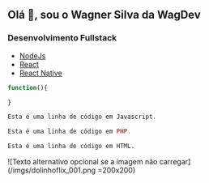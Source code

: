 ## Olá 👋, sou o Wagner Silva da WagDev

### Desenvolvimento Fullstack
* [NodeJs](https://nodejs.org/en/)
* [React](https://reactjs.org/)
* [React Native](https://reactnative.dev/)

````jsx
function(){

}
````

~~~javascript
Esta é uma linha de código em Javascript.
~~~

~~~php
Esta é uma linha de código em PHP.
~~~

~~~html
Esta é uma linha de código em HTML.
~~~

![Texto alternativo opcional se a imagem não carregar](/imgs/dolinhoflix_001.png =200x200)

<!--
**wagnerjps/wagnerjps** is a ✨ _special_ ✨ repository because its `README.md` (this file) appears on your GitHub profile.

Here are some ideas to get you started:

- 🔭 I’m currently working on ...
- 🌱 I’m currently learning ...
- 👯 I’m looking to collaborate on ...
- 🤔 I’m looking for help with ...
- 💬 Ask me about ...
- 📫 How to reach me: ...
- 😄 Pronouns: ...
- ⚡ Fun fact: ...
-->
